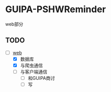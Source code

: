 # GUIPA-PSHWReminder

web部分

## TODO

* [ ] [web](https://github.com/forewing/GUIPA-PSHWReminder/tree/web)
  * [x] 数据库
  * [x] 与爬虫通信
  * [ ] 与客户端通信
    * [ ] 和GUIPA商讨
	* [ ] 写

